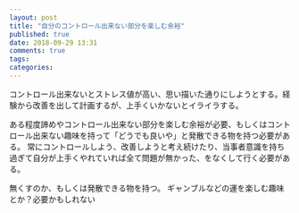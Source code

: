 ```yaml
---
layout: post
title: "自分のコントロール出来ない部分を楽しむ余裕"
published: true
date: 2018-09-29 13:31
comments: true
tags: 
categories: 
---
```


コントロール出来ないとストレス値が高い、思い描いた通りにしようとする。経験から改善を出して計画するが、上手くいかないとイライラする。

ある程度諦めやコントロール出来ない部分を楽しむ余裕が必要、もしくはコントロール出来ない趣味を持って「どうでも良いや」と発散できる物を持つ必要がある。
常にコントロールしよう、改善しようと考え続けたり、当事者意識を持ち過ぎて自分が上手くやれていれば全て問題が無かった、をなくして行く必要がある。

無くすのか、もしくは発散できる物を持つ。
ギャンブルなどの運を楽しむ趣味とか？必要かもしれない
